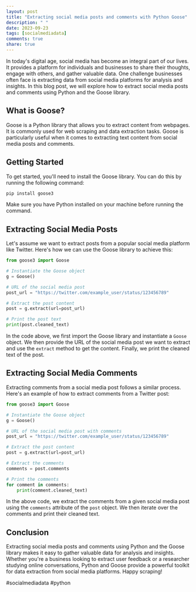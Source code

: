 ```yaml
---
layout: post
title: "Extracting social media posts and comments with Python Goose"
description: " "
date: 2023-09-23
tags: [socialmediadata]
comments: true
share: true
---
```


In today's digital age, social media has become an integral part of our lives. It provides a platform for individuals and businesses to share their thoughts, engage with others, and gather valuable data. One challenge businesses often face is extracting data from social media platforms for analysis and insights. In this blog post, we will explore how to extract social media posts and comments using Python and the Goose library.

## What is Goose?

Goose is a Python library that allows you to extract content from webpages. It is commonly used for web scraping and data extraction tasks. Goose is particularly useful when it comes to extracting text content from social media posts and comments.

## Getting Started

To get started, you'll need to install the Goose library. You can do this by running the following command:

```python
pip install goose3
```

Make sure you have Python installed on your machine before running the command.

## Extracting Social Media Posts

Let's assume we want to extract posts from a popular social media platform like Twitter. Here's how we can use the Goose library to achieve this:

```python
from goose3 import Goose

# Instantiate the Goose object
g = Goose()

# URL of the social media post
post_url = "https://twitter.com/example_user/status/123456789"

# Extract the post content
post = g.extract(url=post_url)

# Print the post text
print(post.cleaned_text)
```

In the code above, we first import the Goose library and instantiate a `Goose` object. We then provide the URL of the social media post we want to extract and use the `extract` method to get the content. Finally, we print the cleaned text of the post.

## Extracting Social Media Comments

Extracting comments from a social media post follows a similar process. Here's an example of how to extract comments from a Twitter post:

```python
from goose3 import Goose

# Instantiate the Goose object
g = Goose()

# URL of the social media post with comments
post_url = "https://twitter.com/example_user/status/123456789"

# Extract the post content
post = g.extract(url=post_url)

# Extract the comments
comments = post.comments

# Print the comments
for comment in comments:
    print(comment.cleaned_text)
```

In the above code, we extract the comments from a given social media post using the `comments` attribute of the `post` object. We then iterate over the comments and print their cleaned text.

## Conclusion

Extracting social media posts and comments using Python and the Goose library makes it easy to gather valuable data for analysis and insights. Whether you're a business looking to extract user feedback or a researcher studying online conversations, Python and Goose provide a powerful toolkit for data extraction from social media platforms. Happy scraping!

#socialmediadata #python